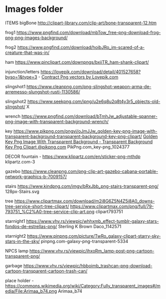 # Images folder

ITEMS
bigBone http://clipart-library.com/clip-art/bone-transparent-12.htm

frog1 https://www.pngfind.com/download/mbTow_free-png-download-frog-png-png-images-background/

frog2 https://www.pngfind.com/download/hoibJRo_im-scared-of-a-creature-that-was-in/

ham https://www.pinclipart.com/downpngs/bxiiTR_ham-shank-clipart/

injunction/letters https://lovepik.com/download/detail/401527658?byso=1&type=3 -
  <a href="https://lovepik.com/images/png-contract.html">Contract Png vectors by Lovepik.com</a>

slingshot1 https://www.cleanpng.com/png-slingshot-weapon-arma-de-arremesso-slungshot-rusti-1130586/

slingshot2 https://www.seekpng.com/ipng/u2e6q8u2q8t4y3r5_objects-old-slingshot/ X

wrench https://www.pngfind.com/download/bTmhJw_adjustable-spanner-png-image-with-transparent-background-wrench/

key https://www.pikpng.com/pngvi/oJmJJw_golden-key-png-image-with-transparent-background-transparent-background-key-png-clipart/ <a href="https://www.pikpng.com/pngvi/oJmJJw_golden-key-png-image-with-transparent-background-transparent/" target="_blank">Golden Key Png Image With Transparent Background - Transparent Background Key Png Clipart @pikpng.com</a> PikPng.com_key-png_1024377

DECOR
fountain  - https://www.klipartz.com/en/sticker-png-mthdp klipartz.com-3

gazebo https://www.cleanpng.com/png-clip-art-gazebo-cabana-portable-network-graphics-b-7009157/

stairs https://www.kindpng.com/imgv/bRxJbb_png-stairs-transparent-png/ 128px-Stairs.svg

tree https://www.clipartmax.com/download/m2i8G6Z5N4Z5i8A0_downs-tree-service-short-tree-clipart/
https://www.clipartmax.com/png/full/79-793751_%C2%A0-tree-service-clip-art.png clipart793751

starnight1 https://www.vhv.rs/viewpic/whhxmb_effect-tumblr-galaxy-stars-fondos-de-estrellas-png/  Sterling K Brown Daco_1142571

starnight2 https://www.pinpng.com/picture/TwRo_galaxy-clipart-starry-sky-stars-in-the-sky/ pinpng.com-galaxy-png-transparent-5334

NPCS
lamp https://www.vhv.rs/viewpic/ihxoRm_lamp-post-png-cartoon-transparent-png/

garbage https://www.vhv.rs/viewpic/hbboimb_trashcan-png-download-cartoon-transparent-cartoon-trash-can/

place holder - https://commons.wikimedia.org/wiki/Category:Fully_transparent_images#/media/File:Arimaa_b74.png Arimaa_b74
